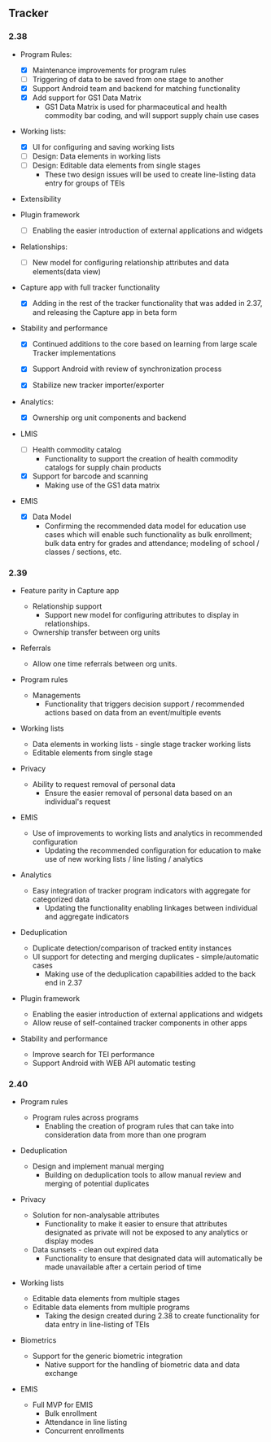 ## Tracker

### 2.38

-   Program Rules:

    -   [x] Maintenance improvements for program rules
    -   [ ] Triggering of data to be saved from one stage to another
    -   [x] Support Android team and backend for matching functionality
    -   [x] Add support for GS1 Data Matrix
        -   GS1 Data Matrix is used for pharmaceutical and health commodity bar coding, and will support supply chain use cases

-   Working lists:

    -   [X] UI for configuring and saving working lists
    -   [ ] Design: Data elements in working lists
    -   [ ] Design: Editable data elements from single stages
        -   These two design issues will be used to create line-listing data entry for groups of TEIs

-   Extensibility

-   Plugin framework

    -   [ ] Enabling the easier introduction of external applications and widgets

-   Relationships:

    -   [ ] New model for configuring relationship attributes and data elements(data view)

-   Capture app with full tracker functionality

    -   [x] Adding in the rest of the tracker functionality that was added in 2.37, and releasing the Capture app in beta form

-   Stability and performance

    -   [x] Continued additions to the core based on learning from large scale Tracker implementations

    -   [x] Support Android with review of synchronization process
    -   [x] Stabilize new tracker importer/exporter

-   Analytics:

    -   [x] Ownership org unit components and backend

-   LMIS

    -   [ ] Health commodity catalog
        -   Functionality to support the creation of health commodity catalogs for supply chain products
    -   [x] Support for barcode and scanning
        -   Making use of the GS1 data matrix

-   EMIS

    -   [x] Data Model
        -   Confirming the recommended data model for education use cases which will enable such functionality as bulk enrollment; bulk data entry for grades and attendance; modeling of school / classes / sections, etc.

### 2.39

-   Feature parity in Capture app

    -   Relationship support
        -   Support new model for configuring attributes to display in relationships.
    -   Ownership transfer between org units

-   Referrals

    -   Allow one time referrals between org units.

-   Program rules

    -   Managements
        -   Functionality that triggers decision support / recommended actions based on data from an event/multiple events

-   Working lists

    -   Data elements in working lists - single stage tracker working lists
    -   Editable elements from single stage

-   Privacy

    -   Ability to request removal of personal data
        -   Ensure the easier removal of personal data based on an individual's request

-   EMIS

    -   Use of improvements to working lists and analytics in recommended configuration
        -   Updating the recommended configuration for education to make use of new working lists / line listing / analytics

-   Analytics

    -   Easy integration of tracker program indicators with aggregate for categorized data
        -   Updating the functionality enabling linkages between individual and aggregate indicators

-   Deduplication

    -   Duplicate detection/comparison of tracked entity instances
    -   UI support for detecting and merging duplicates - simple/automatic cases
        -   Making use of the deduplication capabilities added to the back end in 2.37

-   Plugin framework

    -   Enabling the easier introduction of external applications and widgets
    -   Allow reuse of self-contained tracker components in other apps

-   Stability and performance

    -   Improve search for TEI performance
    -   Support Android with WEB API automatic testing

### 2.40

-   Program rules
    -   Program rules across programs
        -   Enabling the creation of program rules that can take into consideration data from more than one program
        
-   Deduplication

    -   Design and implement manual merging
        -   Building on deduplication tools to allow manual review and merging of potential duplicates

-   Privacy

    -   Solution for non-analysable attributes
        -   Functionality to make it easier to ensure that attributes designated as private will not be exposed to any analytics or display modes
    -   Data sunsets - clean out expired data
        -   Functionality to ensure that designated data will automatically be made unavailable after a certain period of time

-   Working lists
    
    -   Editable data elements from multiple stages
    -   Editable data elements from multiple programs
        -   Taking the design created during 2.38 to create functionality for data entry in line-listing of TEIs
-   Biometrics

    -   Support for the generic biometric integration
        -   Native support for the handling of biometric data and data exchange


-   EMIS

    -   Full MVP for EMIS
        -   Bulk enrollment
        -   Attendance in line listing
        -   Concurrent enrollments
